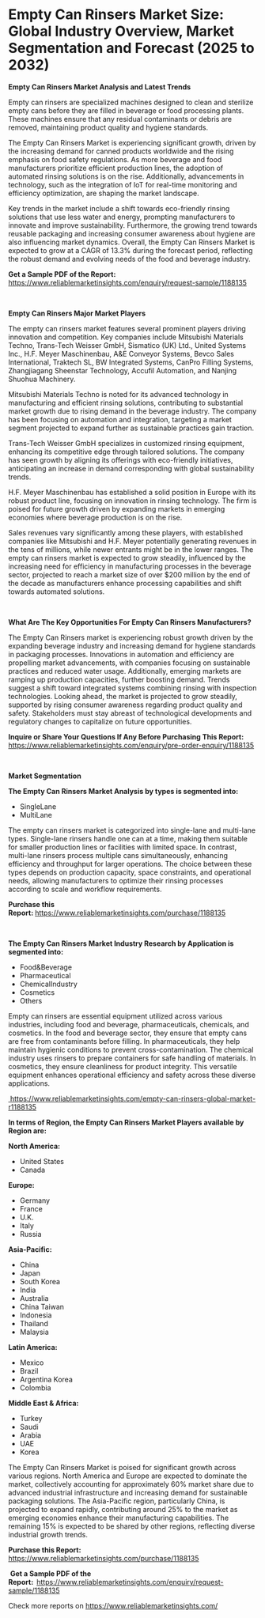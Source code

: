 <p><h1>Empty Can Rinsers Market Size: Global Industry Overview, Market Segmentation and Forecast (2025 to 2032)</h1></p><p><strong>Empty Can Rinsers Market Analysis and Latest Trends</strong></p>
<p><p>Empty can rinsers are specialized machines designed to clean and sterilize empty cans before they are filled in beverage or food processing plants. These machines ensure that any residual contaminants or debris are removed, maintaining product quality and hygiene standards.</p><p>The Empty Can Rinsers Market is experiencing significant growth, driven by the increasing demand for canned products worldwide and the rising emphasis on food safety regulations. As more beverage and food manufacturers prioritize efficient production lines, the adoption of automated rinsing solutions is on the rise. Additionally, advancements in technology, such as the integration of IoT for real-time monitoring and efficiency optimization, are shaping the market landscape.</p><p>Key trends in the market include a shift towards eco-friendly rinsing solutions that use less water and energy, prompting manufacturers to innovate and improve sustainability. Furthermore, the growing trend towards reusable packaging and increasing consumer awareness about hygiene are also influencing market dynamics. Overall, the Empty Can Rinsers Market is expected to grow at a CAGR of 13.3% during the forecast period, reflecting the robust demand and evolving needs of the food and beverage industry.</p></p>
<p><strong>Get a Sample PDF of the Report:&nbsp;</strong> <a href="https://www.reliablemarketinsights.com/enquiry/request-sample/1188135?utm_campaign=3584&utm_medium=2&utm_source=Github&utm_content=ia&utm_term=30032025&utm_id=empty-can-rinsers">https://www.reliablemarketinsights.com/enquiry/request-sample/1188135</a></p>
<p>&nbsp;</p>
<p><strong>Empty Can Rinsers Major Market Players</strong></p>
<p><p>The empty can rinsers market features several prominent players driving innovation and competition. Key companies include Mitsubishi Materials Techno, Trans-Tech Weisser GmbH, Sismatico (UK) Ltd., United Systems Inc., H.F. Meyer Maschinenbau, A&E Conveyor Systems, Bevco Sales International, Traktech SL, BW Integrated Systems, CanPro Filling Systems, Zhangjiagang Sheenstar Technology, Accufil Automation, and Nanjing Shuohua Machinery.</p><p>Mitsubishi Materials Techno is noted for its advanced technology in manufacturing and efficient rinsing solutions, contributing to substantial market growth due to rising demand in the beverage industry. The company has been focusing on automation and integration, targeting a market segment projected to expand further as sustainable practices gain traction.</p><p>Trans-Tech Weisser GmbH specializes in customized rinsing equipment, enhancing its competitive edge through tailored solutions. The company has seen growth by aligning its offerings with eco-friendly initiatives, anticipating an increase in demand corresponding with global sustainability trends.</p><p>H.F. Meyer Maschinenbau has established a solid position in Europe with its robust product line, focusing on innovation in rinsing technology. The firm is poised for future growth driven by expanding markets in emerging economies where beverage production is on the rise.</p><p>Sales revenues vary significantly among these players, with established companies like Mitsubishi and H.F. Meyer potentially generating revenues in the tens of millions, while newer entrants might be in the lower ranges. The empty can rinsers market is expected to grow steadily, influenced by the increasing need for efficiency in manufacturing processes in the beverage sector, projected to reach a market size of over $200 million by the end of the decade as manufacturers enhance processing capabilities and shift towards automated solutions.</p></p>
<p>&nbsp;</p>
<p><strong>What Are The Key Opportunities For Empty Can Rinsers Manufacturers?</strong></p>
<p><p>The Empty Can Rinsers market is experiencing robust growth driven by the expanding beverage industry and increasing demand for hygiene standards in packaging processes. Innovations in automation and efficiency are propelling market advancements, with companies focusing on sustainable practices and reduced water usage. Additionally, emerging markets are ramping up production capacities, further boosting demand. Trends suggest a shift toward integrated systems combining rinsing with inspection technologies. Looking ahead, the market is projected to grow steadily, supported by rising consumer awareness regarding product quality and safety. Stakeholders must stay abreast of technological developments and regulatory changes to capitalize on future opportunities.</p></p>
<p><strong>Inquire or Share Your Questions If Any Before Purchasing This Report:</strong> <a href="https://www.reliablemarketinsights.com/enquiry/pre-order-enquiry/1188135?utm_campaign=3584&utm_medium=2&utm_source=Github&utm_content=ia&utm_term=30032025&utm_id=empty-can-rinsers">https://www.reliablemarketinsights.com/enquiry/pre-order-enquiry/1188135</a></p>
<p>&nbsp;</p>
<p><strong>Market Segmentation</strong></p>
<p><strong>The Empty Can Rinsers Market Analysis by types is segmented into:</strong></p>
<p><ul><li>SingleLane</li><li>MultiLane</li></ul></p>
<p><p>The empty can rinsers market is categorized into single-lane and multi-lane types. Single-lane rinsers handle one can at a time, making them suitable for smaller production lines or facilities with limited space. In contrast, multi-lane rinsers process multiple cans simultaneously, enhancing efficiency and throughput for larger operations. The choice between these types depends on production capacity, space constraints, and operational needs, allowing manufacturers to optimize their rinsing processes according to scale and workflow requirements.</p></p>
<p><strong>Purchase this Report:&nbsp;</strong><a href="https://www.reliablemarketinsights.com/purchase/1188135?utm_campaign=3584&utm_medium=2&utm_source=Github&utm_content=ia&utm_term=30032025&utm_id=empty-can-rinsers">https://www.reliablemarketinsights.com/purchase/1188135</a></p>
<p>&nbsp;</p>
<p><strong>The Empty Can Rinsers Market Industry Research by Application is segmented into:</strong></p>
<p><ul><li>Food&Beverage</li><li>Pharmaceutical</li><li>ChemicalIndustry</li><li>Cosmetics</li><li>Others</li></ul></p>
<p><p>Empty can rinsers are essential equipment utilized across various industries, including food and beverage, pharmaceuticals, chemicals, and cosmetics. In the food and beverage sector, they ensure that empty cans are free from contaminants before filling. In pharmaceuticals, they help maintain hygienic conditions to prevent cross-contamination. The chemical industry uses rinsers to prepare containers for safe handling of materials. In cosmetics, they ensure cleanliness for product integrity. This versatile equipment enhances operational efficiency and safety across these diverse applications.</p></p>
<p><a href="https://www.reliablemarketinsights.com/empty-can-rinsers-global-market-r1188135?utm_campaign=3584&utm_medium=2&utm_source=Github&utm_content=ia&utm_term=30032025&utm_id=empty-can-rinsers">&nbsp;https://www.reliablemarketinsights.com/empty-can-rinsers-global-market-r1188135</a></p>
<p><strong>In terms of Region, the Empty Can Rinsers Market Players available by Region are:</strong></p>
<p>
    <p> <strong> North America: </strong>
        <ul>
            <li>United States</li>
            <li>Canada</li>
        </ul>
        </p> 
    <p> <strong> Europe: </strong>
        <ul>
            <li>Germany</li>
            <li>France</li>
            <li>U.K.</li>
            <li>Italy</li>
            <li>Russia</li>
        </ul>
        </p> 
    <p> <strong> Asia-Pacific: </strong>
        <ul>
            <li>China</li>
            <li>Japan</li>
            <li>South Korea</li>
            <li>India</li>
            <li>Australia</li>
            <li>China Taiwan</li>
            <li>Indonesia</li>
            <li>Thailand</li>
            <li>Malaysia</li>
        </ul>
        </p> 
    <p> <strong> Latin America: </strong>
        <ul>
            <li>Mexico</li>
            <li>Brazil</li>
            <li>Argentina Korea</li>
            <li>Colombia</li>
        </ul>
        </p> 
    <p> <strong> Middle East & Africa: </strong>
        <ul>
            <li>Turkey</li>
            <li>Saudi</li>
            <li>Arabia</li>
            <li>UAE</li>
            <li>Korea</li>
        </ul>
    </p>
    </p>
<p><p>The Empty Can Rinsers Market is poised for significant growth across various regions. North America and Europe are expected to dominate the market, collectively accounting for approximately 60% market share due to advanced industrial infrastructure and increasing demand for sustainable packaging solutions. The Asia-Pacific region, particularly China, is projected to expand rapidly, contributing around 25% to the market as emerging economies enhance their manufacturing capabilities. The remaining 15% is expected to be shared by other regions, reflecting diverse industrial growth trends.</p></p>
<p><strong>Purchase this Report: </strong><a href="https://www.reliablemarketinsights.com/purchase/1188135?utm_campaign=3584&utm_medium=2&utm_source=Github&utm_content=ia&utm_term=30032025&utm_id=empty-can-rinsers">https://www.reliablemarketinsights.com/purchase/1188135</a></p>
<p>&nbsp;<strong>Get a Sample PDF of the Report:&nbsp;&nbsp;</strong><a href="https://www.reliablemarketinsights.com/enquiry/request-sample/1188135?utm_campaign=3584&utm_medium=2&utm_source=Github&utm_content=ia&utm_term=30032025&utm_id=empty-can-rinsers">https://www.reliablemarketinsights.com/enquiry/request-sample/1188135</a></p>
<p><strong></strong></p>
<p>Check more reports on <a href="https://www.reliablemarketinsights.com/?utm_campaign=3584&utm_medium=2&utm_source=Github&utm_content=ia&utm_term=30032025&utm_id=empty-can-rinsers">https://www.reliablemarketinsights.com/</a></p>